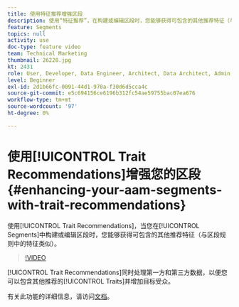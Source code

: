 ```yaml
---
title: 使用特征推荐增强区段
description: 使用“特征推荐”，在构建或编辑区段时，您能够获得可包含的其他推荐特征（与区段规则中的特征类似）。
feature: Segments
topics: null
activity: use
doc-type: feature video
team: Technical Marketing
thumbnail: 26228.jpg
kt: 2431
role: User, Developer, Data Engineer, Architect, Data Architect, Admin, Leader
level: Beginner
exl-id: 2d1b66fc-0091-44d1-970a-f30d6d5cca4c
source-git-commit: e5c694156ce6196b312fc54ae59755bac07ea676
workflow-type: tm+mt
source-wordcount: '97'
ht-degree: 0%

---
```


# 使用[!UICONTROL Trait Recommendations]增强您的区段 {#enhancing-your-aam-segments-with-trait-recommendations}

使用[!UICONTROL Trait Recommendations]，当您在[!UICONTROL Segments]中构建或编辑区段时，您能够获得可包含的其他推荐特征（与区段规则中的特征类似）。

>[!VIDEO](https://video.tv.adobe.com/v/40843/?quality=12&captions=chi_hans)

[!UICONTROL Trait Recommendations]同时处理第一方和第三方数据，以便您可以包含其他推荐的[!UICONTROL Traits]并增加目标受众。

有关此功能的详细信息，请访问[文档](https://experiencecloud.adobe.com/resources/help/zh_CN/aam/trait-recommendations.html)。
